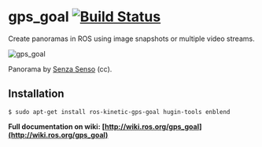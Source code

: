 # gps_goal [![Build Status](http://build.ros.org/buildStatus/icon?job=Kbin_uX64__gps_goal__ubuntu_xenial_amd64__binary)](http://build.ros.org/job/Kbin_uX64__gps_goal__ubuntu_xenial_amd64__binary)

Create panoramas in ROS using image snapshots or multiple video streams.

![gps_goal](http://wiki.ros.org/gps_goal?action=AttachFile&do=get&target=pano_by_senza_senso.JPG)

Panorama by [Senza Senso](https://www.flickr.com/photos/mesec/25814467750/) (cc).

## Installation

```
$ sudo apt-get install ros-kinetic-gps-goal hugin-tools enblend
```

**Full documentation on wiki: [http://wiki.ros.org/gps_goal](http://wiki.ros.org/gps_goal)**
